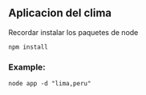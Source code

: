 ## Aplicacion del clima

Recordar instalar los paquetes de node

```
npm install
```

### Example:

```
node app -d "lima,peru"
```
